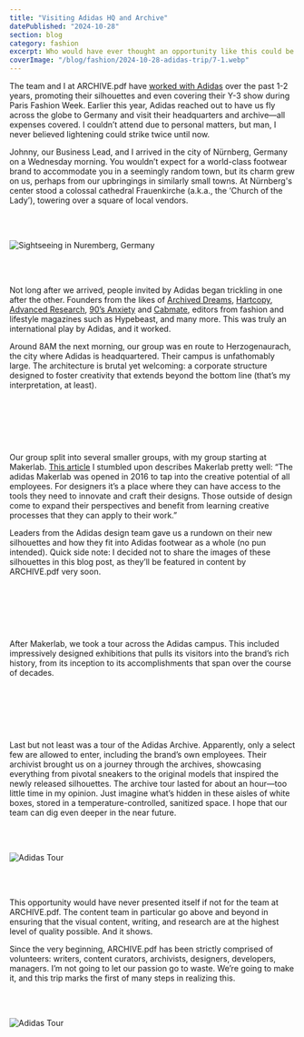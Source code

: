```yaml
---
title: "Visiting Adidas HQ and Archive"
datePublished: "2024-10-28"
section: blog
category: fashion
excerpt: Who would have ever thought an opportunity like this could be possible?
coverImage: "/blog/fashion/2024-10-28-adidas-trip/7-1.webp"
---
```


The team and I at ARCHIVE.pdf have [worked with Adidas](https://www.instagram.com/stories/highlights/18008854915814606/) over the past 1-2 years, promoting their silhouettes and even covering their Y-3 show during Paris Fashion Week. Earlier this year, Adidas reached out to have us fly across the globe to Germany and visit their headquarters and archive—all expenses covered. I couldn’t attend due to personal matters, but man, I never believed lightening could strike twice until now.

Johnny, our Business Lead, and I arrived in the city of Nürnberg, Germany on a Wednesday morning. You wouldn’t expect for a world-class footwear brand to accommodate you in a seemingly random town, but its charm grew on us, perhaps from our upbringings in similarly small towns. At Nürnberg's center stood a colossal cathedral Frauenkirche (a.k.a., the ‘Church of the Lady’), towering over a square of local vendors.

<br/>
<br/>

<Image 
    src="/blog/fashion/2024-10-28-adidas-trip/1-1.webp" 
    alt="Sightseeing in Nuremberg, Germany" 
    aspectRatio="9:16"
/>

<br/>
<br/>

Not long after we arrived, people invited by Adidas began trickling in one after the other. Founders from the likes of [Archived Dreams](https://www.instagram.com/archived.dreams/), [Hartcopy](https://www.instagram.com/hartcopy/), [Advanced Research](https://www.instagram.com/advanced.research/), [90’s Anxiety](https://www.instagram.com/90sanxiety/) and [Cabmate](https://www.instagram.com/cabmate/), editors from fashion and lifestyle magazines such as Hypebeast, and many more. This was truly an international play by Adidas, and it worked.

Around 8AM the next morning, our group was en route to Herzogenaurach, the city where Adidas is headquartered. Their campus is unfathomably large. The architecture is brutal yet welcoming: a corporate structure designed to foster creativity that extends beyond the bottom line (that’s my interpretation, at least).

<br/>
<br/>

<Slideshow aspectRatio="4 / 3" navArrowColor="#ffffff" slides='[
  { "src": "/blog/fashion/2024-10-28-adidas-trip/2-2.webp", "alt": "Adidas Headquarters" },
  { "src": "/blog/fashion/2024-10-28-adidas-trip/2-4.webp", "alt": "Adidas Headquarters" },
  { "src": "/blog/fashion/2024-10-28-adidas-trip/2-3.webp", "alt": "Adidas Headquarters" },
  { "src": "/blog/fashion/2024-10-28-adidas-trip/2-1.webp", "alt": "Adidas Headquarters" }
]' />

<br/>
<br/>

Our group split into several smaller groups, with my group starting at Makerlab. [This article](https://www.shanemachir.com/adidas-makerlab) I stumbled upon describes Makerlab pretty well: “The adidas Makerlab was opened in 2016 to tap into the creative potential of all employees. For designers it’s a place where they can have access to the tools they need to innovate and craft their designs. Those outside of design come to expand their perspectives and benefit from learning creative processes that they can apply to their work.”

Leaders from the Adidas design team gave us a rundown on their new silhouettes and how they fit into Adidas footwear as a whole (no pun intended). Quick side note: I decided not to share the images of these silhouettes in this blog post, as they’ll be featured in content by ARCHIVE.pdf very soon.

<br/>
<br/>

<Slideshow aspectRatio="4 / 3" navArrowColor="#ffffff" slides='[
  { "src": "/blog/fashion/2024-10-28-adidas-trip/3-1.webp", "alt": "Adidas Makerlab" },
  { "src": "/blog/fashion/2024-10-28-adidas-trip/3-2.webp", "alt": "Adidas Makerlab" },
  { "src": "/blog/fashion/2024-10-28-adidas-trip/3-3.webp", "alt": "Adidas Makerlab" }
]' />

<br/>
<br/>

After Makerlab, we took a tour across the Adidas campus. This included impressively designed exhibitions that pulls its visitors into the brand’s rich history, from its inception to its accomplishments that span over the course of decades.

<br/>
<br/>

<Slideshow aspectRatio="4 / 3" navArrowColor="#ffffff" slides='[
  { "src": "/blog/fashion/2024-10-28-adidas-trip/4-1.webp", "alt": "Adidas Headquarters" },
  { "src": "/blog/fashion/2024-10-28-adidas-trip/5-4.webp", "alt": "Adidas Tour" },
  { "src": "/blog/fashion/2024-10-28-adidas-trip/5-1.webp", "alt": "Adidas Tour" },
  { "src": "/blog/fashion/2024-10-28-adidas-trip/5-2.webp", "alt": "Adidas Tour" }
]' />

<br/>
<br/>

Last but not least was a tour of the Adidas Archive. Apparently, only a select few are allowed to enter, including the brand’s own employees. Their archivist brought us on a journey through the archives, showcasing everything from pivotal sneakers to the original models that inspired the newly released silhouettes. The archive tour lasted for about an hour—too little time in my opinion. Just imagine what’s hidden in these aisles of white boxes, stored in a temperature-controlled, sanitized space. I hope that our team can dig even deeper in the near future.

<br/>
<br/>

<Image 
    src="/blog/fashion/2024-10-28-adidas-trip/6-1.webp" 
    alt="Adidas Tour" 
    aspectRatio="4:3"
/>

<br/>
<br/>

This opportunity would have never presented itself if not for the team at ARCHIVE.pdf. The content team in particular go above and beyond in ensuring that the visual content, writing, and research are at the highest level of quality possible. And it shows.

Since the very beginning, ARCHIVE.pdf has been strictly comprised of volunteers: writers, content curators, archivists, designers, developers, managers. I’m not going to let our passion go to waste. We’re going to make it, and this trip marks the first of many steps in realizing this.

<br/>
<br/>

<Image 
    src="/blog/fashion/2024-10-28-adidas-trip/7-1.webp" 
    alt="Adidas Tour" 
    aspectRatio="9:16"
/>
